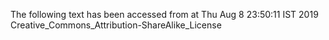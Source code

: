 The following text has been accessed from at Thu Aug 8 23:50:11 IST 2019
Creative_Commons_Attribution-ShareAlike_License
